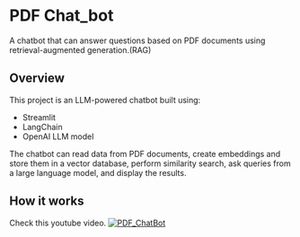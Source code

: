 # PDF Chat_bot
A chatbot that can answer questions based on PDF documents using retrieval-augmented generation.(RAG)

## Overview
This project is an LLM-powered chatbot built using:

- Streamlit
- LangChain
- OpenAI LLM model

The chatbot can read data from PDF documents, create embeddings and store them in a vector database, perform similarity search, ask queries from a large language model, and display the results.

## How it works
Check this youtube video.
[![PDF_ChatBot](http://img.youtube.com/vi/hn-vBbLIiG4/0.jpg)](http://www.youtube.com/watch?v=hn-vBbLIiG4)

